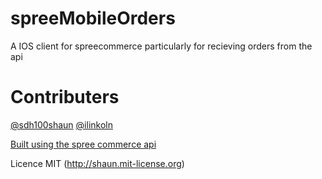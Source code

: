 spreeMobileOrders
================

A IOS client for spreecommerce particularly for recieving orders from the api 

Contributers
============

[@sdh100shaun](https://www.twitter.com/sdh100shaun)
[@ilinkoln](https://www.twitter.com/ilinkoln)

[Built using the spree commerce api ](http://guides.spreecommerce.com/api/)

Licence MIT (http://shaun.mit-license.org)
